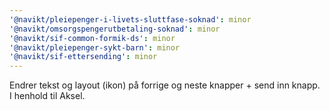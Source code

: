 ```yaml
---
'@navikt/pleiepenger-i-livets-sluttfase-soknad': minor
'@navikt/omsorgspengerutbetaling-soknad': minor
'@navikt/sif-common-formik-ds': minor
'@navikt/pleiepenger-sykt-barn': minor
'@navikt/sif-ettersending': minor
---
```


Endrer tekst og layout (ikon) på forrige og neste knapper + send inn knapp. I henhold til Aksel.
